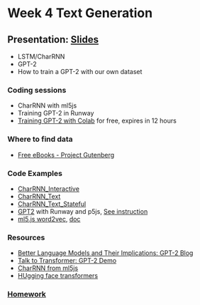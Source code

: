 # Week 4 Text Generation

## Presentation: [Slides](https://drive.google.com/file/d/17Vw8eAq8rg1n-sYTli3BZ-YW8-kbPEYh/view?usp=sharing)
- LSTM/CharRNN
- GPT-2
- How to train a GPT-2 with our own dataset

### Coding sessions
- CharRNN with ml5js
- Training GPT-2 in Runway
- [Training GPT-2 with Colab](https://colab.research.google.com/drive/16i4xS_wCDXpVR0x1sYXPtptyXwe_5tDK#scrollTo=pEn_ihcGI00T) for free, expires in 12 hours

### Where to find data
- [Free eBooks - Project Gutenberg](https://www.gutenberg.org/)

### Code Examples
* [CharRNN_Interactive](https://yining1023.github.io/machine-learning-for-the-web/week12-rnn/CharRNN_Interactive)
* [CharRNN_Text](https://yining1023.github.io/machine-learning-for-the-web/week12-rnn/CharRNN_Text)
* [CharRNN_Text_Stateful](https://yining1023.github.io/machine-learning-for-the-web/week12-rnn/CharRNN_Text_Stateful)
* [GPT2](https://yining1023.github.io/machine-learning-for-the-web/week7-runway/GPT2/) with Runway and p5js, [See instruction](https://github.com/runwayml/Intro-Synthetic-Media/tree/master/Text/GPT2)
* [ml5.js word2vec](https://editor.p5js.org/ml5/sketches/Word2Vec_Interactive), [doc](https://learn.ml5js.org/docs/#/reference/word2vec)

### Resources
* [Better Language Models
and Their Implications: GPT-2 Blog](https://openai.com/blog/better-language-models/)
* [Talk to Transformer: GPT-2 Demo](https://talktotransformer.com/)
* [CharRNN from ml5js](https://learn.ml5js.org/docs/#/reference/charrnn)
* [HUgging face transformers](https://github.com/huggingface/transformers)

### [Homework](https://github.com/runwayml/Intro-Synthetic-Media/wiki/Week-4-2020-Spring)
